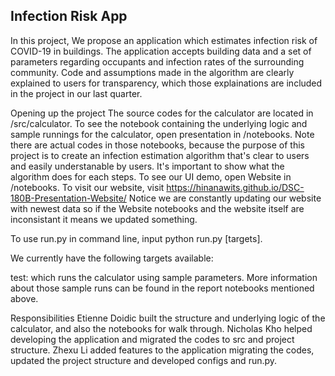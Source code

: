 ## Infection Risk App
In this project, We propose an application which estimates infection risk of COVID-19 in buildings. The application accepts building data and a set of parameters regarding occupants and infection rates of the surrounding community. Code and assumptions made in the algorithm are clearly explained to users for transparency, which those explainations are included in the project in our last quarter. 

Opening up the project
The source codes for the calculator are located in /src/calculator. To see the notebook containing the underlying logic and sample runnings for the calculator, open presentation in /notebooks. Note there are actual codes in those notebooks, because the purpose of this project is to create an infection estimation algorithm that's clear to users and easily understanable by users. It's important to show what the algorithm does for each steps. To see our UI demo, open Website in /notebooks. To visit our website, visit https://hinanawits.github.io/DSC-180B-Presentation-Website/ Notice we are constantly updating our website with newest data so if the Website notebooks and the website itself are inconsistant it means we updated something. 

To use run.py in command line, input python run.py [targets].

We currently have the following targets available:

test: which runs the calculator using sample parameters.
More information about those sample runs can be found in the report notebooks mentioned above.

Responsibilities
Etienne Doidic built the structure and underlying logic of the calculator, and also the notebooks for walk through.
Nicholas Kho helped developing the application and migrated the codes to src and project structure.
Zhexu Li added features to the application migrating the codes, updated the project structure and developed configs and run.py.

